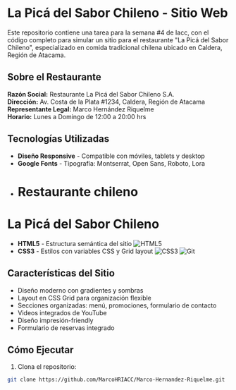 # La Picá del Sabor Chileno - Sitio Web

Este repositorio contiene una tarea para la semana #4 de Iacc, con el código completo para simular un sitio para el restaurante "La Picá del Sabor Chileno", especializado en comida tradicional chilena ubicado en Caldera, Región de Atacama.

## Sobre el Restaurante

**Razón Social:** Restaurante La Picá del Sabor Chileno S.A.  
**Dirección:** Av. Costa de la Plata #1234, Caldera, Región de Atacama  
**Representante Legal:** Marco Hernández Riquelme  
**Horario:** Lunes a Domingo de 12:00 a 20:00 hrs

## Tecnologías Utilizadas

- **Diseño Responsive** - Compatible con móviles, tablets y desktop
- **Google Fonts** - Tipografía: Montserrat, Open Sans, Roboto, Lora
- # Restaurante chileno
# La Picá del Sabor Chileno
- **HTML5** - Estructura semántica del sitio
![HTML5](https://img.shields.io/badge/HTML5-E34F26?style=for-the-badge&logo=html5&logoColor=white)
- **CSS3** - Estilos con variables CSS y Grid layout
![CSS3](https://img.shields.io/badge/CSS3-1572B6?style=for-the-badge&logo=css3&logoColor=white)
![Git](https://img.shields.io/badge/Git-F05032?style=for-the-badge&logo=git&logoColor=white)

## Características del Sitio

- Diseño moderno con gradientes y sombras
- Layout en CSS Grid para organización flexible
- Secciones organizadas: menú, promociones, formulario de contacto
- Videos integrados de YouTube
- Diseño impresión-friendly
- Formulario de reservas integrado

## Cómo Ejecutar

1. Clona el repositorio:
```bash
git clone https://github.com/MarcoHRIACC/Marco-Hernandez-Riquelme.git
